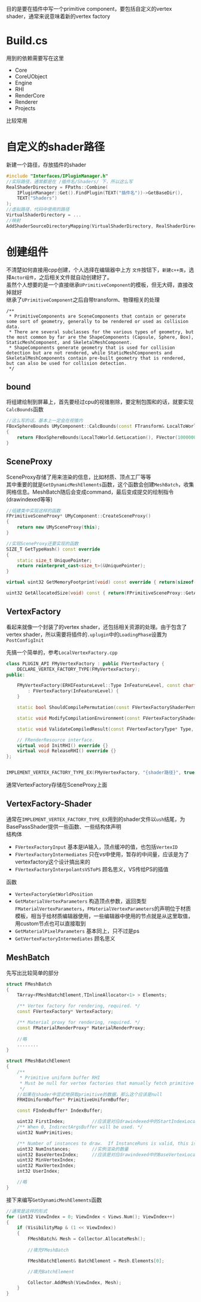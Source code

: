 目的是要在插件中写一个primitive component，要包括自定义的vertex shader，通常来说意味着新的vertex factory  
# Build.cs
用到的依赖需要写在这里  
* Core
* CoreUObject
* Engine
* RHI
* RenderCore
* Renderer  
* Projects  

比较常用
# 自定义的shader路径
新建一个路径，存放插件的shader  
```cpp
#include "Interfaces/IPluginManager.h"
//实际路径，通常都是在 /插件名/Shaders/ 下，所以这么写
RealShaderDirectory = FPaths::Combine(
    IPluginManager::Get().FindPlugin(TEXT("插件名"))->GetBaseDir(),
    TEXT("Shaders")
);
//虚拟路径，代码中使用的路径
VirtualShaderDirectory = ...
//映射
AddShaderSourceDirectoryMapping(VirtualShaderDirectory, RealShaderDirectory);
```
# 创建组件
不清楚如何直接用cpp创建，个人选择在编辑器中上方 `文件`按钮下，`新建c++类`，选择`Actor组件`，之后相关文件就自动创建好了。  
虽然个人想要的是一个直接继承`UPrimitiveComponent`的模板，但无大碍，直接改掉就好  
继承了`UPrimitiveComponent`之后自带transform、物理相关的处理  
```
/**
 * PrimitiveComponents are SceneComponents that contain or generate some sort of geometry, generally to be rendered or used as collision data.
 * There are several subclasses for the various types of geometry, but the most common by far are the ShapeComponents (Capsule, Sphere, Box), StaticMeshComponent, and SkeletalMeshComponent.
 * ShapeComponents generate geometry that is used for collision detection but are not rendered, while StaticMeshComponents and SkeletalMeshComponents contain pre-built geometry that is rendered, but can also be used for collision detection.
 */
```    
## bound
将组建绘制到屏幕上，首先要经过cpu的视锥剔除，要定制包围和的话，就要实现`CalcBounds`函数  
```cpp
//这么写的话，基本上一定会在视锥内
FBoxSphereBounds UMyComponent::CalcBounds(const FTransform& LocalToWorld) const
{
	return FBoxSphereBounds(LocalToWorld.GetLocation(), FVector(1000000.0f, 1000000.0f, 1000000.0f), 1000000.0f);
}
```
## SceneProxy
SceneProxy存储了用来渲染的信息，比如材质、顶点工厂等等  
其中重要的就是`GetDynamicMeshElements`函数，这个函数会创建`MeshBatch`，收集网格信息。MeshBatch随后会变成command，最后变成提交的绘制指令(drawindexed等等)  
```cpp
//组建类中实现这样的函数
FPrimitiveSceneProxy* UMyComponent::CreateSceneProxy()
{
	return new UMySceneProxy(this);
}
```  
```cpp
//实现SceneProxy还要实现的函数
SIZE_T GetTypeHash() const override
{
    static size_t UniquePointer;
    return reinterpret_cast<size_t>(&UniquePointer);
}

virtual uint32 GetMemoryFootprint(void) const override { return(sizeof(*this) + GetAllocatedSize()); }

uint32 GetAllocatedSize(void) const { return(FPrimitiveSceneProxy::GetAllocatedSize()); }
```
## VertexFactory
看起来就像一个封装了的vertex shader，还包括相关资源的处理。由于包含了vertex shader，所以需要将插件的`.uplugin`中的`LoadingPhase`设置为`PostConfigInit`  

先搞一个简单的，参考`LocalVertexFactory.cpp`  
```cpp
class PLUGIN_API FMyVertexFactory : public FVertexFactory {
	DECLARE_VERTEX_FACTORY_TYPE(FMyVertexFactory);
public:

	FMyVertexFactory(ERHIFeatureLevel::Type InFeatureLevel, const char* InDebugName)
		: FVertexFactory(InFeatureLevel) {
	}

	static bool ShouldCompilePermutation(const FVertexFactoryShaderPermutationParameters& Parameters);

	static void ModifyCompilationEnvironment(const FVertexFactoryShaderPermutationParameters& Parameters, FShaderCompilerEnvironment& OutEnvironment);

	static void ValidateCompiledResult(const FVertexFactoryType* Type, EShaderPlatform Platform, const FShaderParameterMap& ParameterMap, TArray<FString>& OutErrors);

	// FRenderResource interface.
	virtual void InitRHI() override {}
	virtual void ReleaseRHI() override {}
};


IMPLEMENT_VERTEX_FACTORY_TYPE_EX(FMyVertexFactory, "{shader路径}", true, true, true, true, true, true, true);
```  
通常VertexFactory存储在SceneProxy上面
## VertexFactory-Shader
通常在`IMPLEMENT_VERTEX_FACTORY_TYPE_EX`用到的shader文件以`ush`结尾，为BasePassShader提供一些函数、一些结构体声明  
结构体  
* `FVertexFactoryInput` 基本是IA输入，顶点缓冲的值，也包括`VertexID`
* `FVertexFactoryIntermediates` 只在vs中使用，暂存的中间量，应该是为了vertexfactory这个设计搞出来的
* `FVertexFactoryInterpolantsVSToPS` 顾名思义，VS传给PS的插值

函数
* `VertexFactoryGetWorldPosition` 
* `GetMaterialVertexParameters` 构造顶点参数，返回类型`FMaterialVertexParameters`，`FMaterialVertexParameters`的声明位于材质模板，相当于给材质编辑器使用，一些编辑器中使用的节点就是从这里取值，用custom节点也可以直接取到
* `GetMaterialPixelParameters` 基本同上，只不过是ps
* `GetVertexFactoryIntermediates` 顾名思义
## MeshBatch
先写出比较简单的部分
```cpp
struct FMeshBatch
{
	TArray<FMeshBatchElement,TInlineAllocator<1> > Elements;

	/** Vertex factory for rendering, required. */
	const FVertexFactory* VertexFactory;

	/** Material proxy for rendering, required. */
	const FMaterialRenderProxy* MaterialRenderProxy;
    
    //略
    ........
}
```  
```cpp
struct FMeshBatchElement
{
	/** 
	 * Primitive uniform buffer RHI
	 * Must be null for vertex factories that manually fetch primitive data from scene data, in which case FPrimitiveSceneProxy::UniformBuffer will be used.
	 */
    //如果在shader中显式地获取primitive的数据，那么这个应该是null
	FRHIUniformBuffer* PrimitiveUniformBuffer;

	const FIndexBuffer* IndexBuffer;

	uint32 FirstIndex;          //应该是对应drawindexed中的StartIndexLocation
	/** When 0, IndirectArgsBuffer will be used. */
	uint32 NumPrimitives;

	/** Number of instances to draw.  If InstanceRuns is valid, this is actually the number of runs in InstanceRuns. */
	uint32 NumInstances;        //实例渲染的数量
	uint32 BaseVertexIndex;     //应该是对应drawindexed中的BaseVertexLocation
	uint32 MinVertexIndex;
	uint32 MaxVertexIndex;
	int32 UserIndex;

    //略
}

```
接下来编写`GetDynamicMeshElements`函数  
```cpp
//通常是这样的形式
for (int32 ViewIndex = 0; ViewIndex < Views.Num(); ViewIndex++)
{
    if (VisibilityMap & (1 << ViewIndex))
    {
        FMeshBatch& Mesh = Collector.AllocateMesh();
    
        //填充FMeshBatch

        FMeshBatchElement& BatchElement = Mesh.Elements[0];

        //填充BatchElement

        Collector.AddMesh(ViewIndex, Mesh);
    }
}
```
